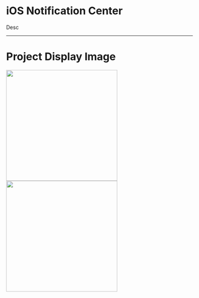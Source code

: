 # iOS Notification Center
Desc
<hr/>


# Project Display Image
<p>
  
<a href="https://github.com/erdenmustafa/ios_notification_center/blob/main/Screen/1.png" target="_blank">
<img src="https://github.com/erdenmustafa/ios_notification_center/blob/main/Screen/1.pngg" width="300" style="max-width:100%;"></a>
  
<a href="https://github.com/erdenmustafa/ios_notification_center/blob/main/Screen/2.png" target="_blank">
<img src="https://github.com/erdenmustafa/ios_notification_center/blob/main/Screen/2.pngg" width="300" style="max-width:100%;"></a>
  
<a href="https://github.com/erdenmustafa/ios_notification_center/blob/main/Screen/3.png" target="_blank">

  
  
</p>  


